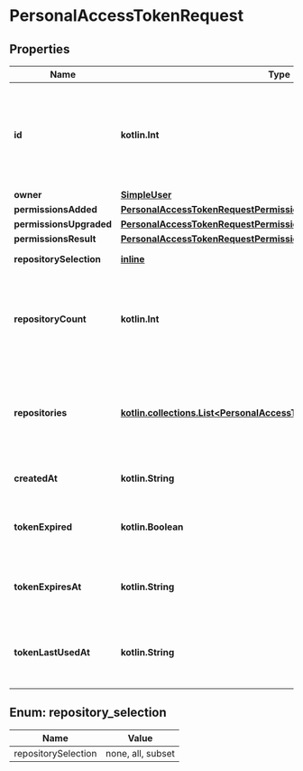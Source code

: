 
# PersonalAccessTokenRequest

## Properties
Name | Type | Description | Notes
------------ | ------------- | ------------- | -------------
**id** | **kotlin.Int** | Unique identifier of the request for access via fine-grained personal access token. Used as the &#x60;pat_request_id&#x60; parameter in the list and review API calls. | 
**owner** | [**SimpleUser**](SimpleUser.md) |  | 
**permissionsAdded** | [**PersonalAccessTokenRequestPermissionsAdded**](PersonalAccessTokenRequestPermissionsAdded.md) |  | 
**permissionsUpgraded** | [**PersonalAccessTokenRequestPermissionsUpgraded**](PersonalAccessTokenRequestPermissionsUpgraded.md) |  | 
**permissionsResult** | [**PersonalAccessTokenRequestPermissionsResult**](PersonalAccessTokenRequestPermissionsResult.md) |  | 
**repositorySelection** | [**inline**](#RepositorySelection) | Type of repository selection requested. | 
**repositoryCount** | **kotlin.Int** | The number of repositories the token is requesting access to. This field is only populated when &#x60;repository_selection&#x60; is &#x60;subset&#x60;. | 
**repositories** | [**kotlin.collections.List&lt;PersonalAccessTokenRequestRepositoriesInner&gt;**](PersonalAccessTokenRequestRepositoriesInner.md) | An array of repository objects the token is requesting access to. This field is only populated when &#x60;repository_selection&#x60; is &#x60;subset&#x60;. | 
**createdAt** | **kotlin.String** | Date and time when the request for access was created. | 
**tokenExpired** | **kotlin.Boolean** | Whether the associated fine-grained personal access token has expired. | 
**tokenExpiresAt** | **kotlin.String** | Date and time when the associated fine-grained personal access token expires. | 
**tokenLastUsedAt** | **kotlin.String** | Date and time when the associated fine-grained personal access token was last used for authentication. | 


<a id="RepositorySelection"></a>
## Enum: repository_selection
Name | Value
---- | -----
repositorySelection | none, all, subset



